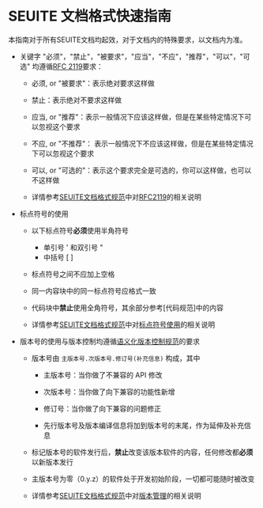 # SEUITE 文档格式快速指南

本指南对于所有SEUITE文档均起效，对于文档内的特殊要求，以文档内为准。

- 关键字 "必须"，"禁止"，"被要求"，"应当"，"不应"，"推荐"，"可以"，"可选" 均遵循[RFC 2119](http://tools.ietf.org/html/rfc2119)要求：

    - 必须, or "被要求"：表示绝对要求这样做

    - 禁止：表示绝对不要求这样做

    - 应当, or "推荐"：表示一般情况下应该这样做，但是在某些特定情况下可以忽视这个要求

    - 不应, or "不推荐"： 表示一般情况下不应该这样做，但是在某些特定情况下可以忽视这个要求
    
    - 可以, or "可选的"：表示这个要求完全是可选的，你可以这样做，也可以不这样做

    - 详情参考[SEUITE文档格式规范](https://docs.seu.services/#/manual/SEUITEDocReference#)中对[RFC2119](https://docs.seu.services/#/manual/SEUITEDocReference#SEUITE中对RFC2119使用的解释)的相关说明

- 标点符号的使用

    - 以下标点符号**必须**使用半角符号
        - 单引号 ' 和双引号 "
        - 中括号 [ ]

    - 标点符号之间不应加上空格

    - 同一内容块中的同一标点符号应格式一致

    - 代码块中**禁止**使用全角符号，其余部分参考[代码规范]中的内容

    - 详情参考[SEUITE文档格式规范](https://docs.seu.services/#/manual/SEUITEDocReference#)中对[标点符号使用](https://docs.seu.services/#/manual/SEUITEDocReference#标点符号的使用)的相关说明

- 版本号的使用与版本控制均遵循[语义化版本控制规范](http://semver.org/)的要求
    - 版本号由 `主版本号.次版本号.修订号(补充信息)` 构成，其中

        - 主版本号：当你做了不兼容的 API 修改

        - 次版本号：当你做了向下兼容的功能性新增

        - 修订号：当你做了向下兼容的问题修正

        - 先行版本号及版本编译信息将加到版本号的末尾，作为延伸及补充信息

    - 标记版本号的软件发行后，**禁止**改变该版本软件的内容，任何修改都**必须**以新版本发行

    - 主版本号为零（0.y.z）的软件处于开发初始阶段，一切都可能随时被改变

    - 详情参考[SEUITE文档格式规范](https://docs.seu.services/#/manual/SEUITEDocReference#)中对[版本管理](https://docs.seu.services/#/manual/SEUITEDocReference#版本管理)的相关说明
